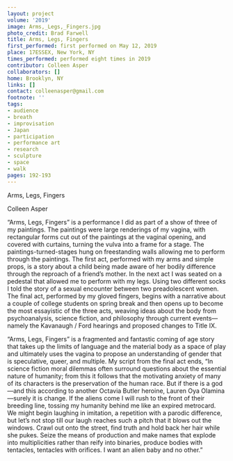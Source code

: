```yaml
---
layout: project
volume: '2019'
image: Arms,_Legs,_Fingers.jpg
photo_credit: Brad Farwell
title: Arms, Legs, Fingers
first_performed: first performed on May 12, 2019
place: 17ESSEX, New York, NY
times_performed: performed eight times in 2019
contributor: Colleen Asper
collaborators: []
home: Brooklyn, NY
links: []
contact: colleenasper@gmail.com
footnote: ''
tags:
- audience
- breath
- improvisation
- Japan
- participation
- performance art
- research
- sculpture
- space
- walk
pages: 192-193
---
```


Arms, Legs, Fingers

Colleen Asper

“Arms, Legs, Fingers” is a performance I did as part of a show of three of my paintings. The paintings were large renderings of my vagina, with rectangular forms cut out of the paintings at the vaginal opening, and covered with curtains, turning the vulva into a frame for a stage. The paintings-turned-stages hung on freestanding walls allowing me to perform through the paintings. The first act, performed with my arms and simple props, is a story about a child being made aware of her bodily difference through the reproach of a friend’s mother. In the next act I was seated on a pedestal that allowed me to perform with my legs. Using two different socks I told the story of a sexual encounter between two preadolescent women. The final act, performed by my gloved fingers, begins with a narrative about a couple of college students on spring break and then opens up to become the most essayistic of the three acts, weaving ideas about the body from psychoanalysis, science fiction, and philosophy through current events—namely the Kavanaugh / Ford hearings and proposed changes to Title IX.

“Arms, Legs, Fingers” is a fragmented and fantastic coming of age story that takes up the limits of language and the material body as a space of play and ultimately uses the vagina to propose an understanding of gender that is speculative, queer, and multiple. My script from the final act ends, “In science fiction moral dilemmas often surround questions about the essential nature of humanity; from this it follows that the motivating anxiety of many of its characters is the preservation of the human race. But if there is a god—and this according to another Octavia Butler heroine, Lauren Oya Olamina—surely it is change. If the aliens come I will rush to the front of their breeding line, tossing my humanity behind me like an expired metrocard. We might begin laughing in imitation, a repetition with a parodic difference, but let’s not stop till our laugh reaches such a pitch that it blows out the windows. Crawl out onto the street, find truth and hold back her hair while she pukes. Seize the means of production and make names that explode into multiplicities rather than reify into binaries, produce bodies with tentacles, tentacles with orifices. I want an alien baby and no other.”
